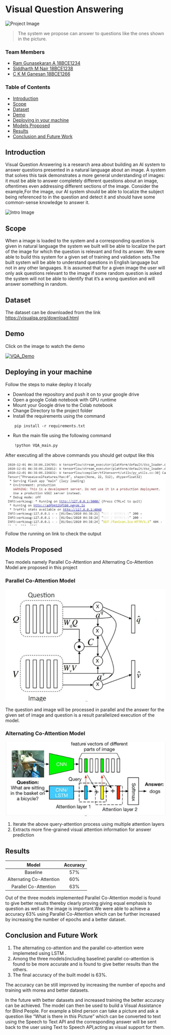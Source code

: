   # Visual Question Answering

![Project Image](https://okvqa.allenai.org/static/img/Dataset_Example_Categories_v2.jpg)
> The system we propose can answer to questions like the ones shown in the picture.

### Team Members

- [Ram Gunasekaran A 18BCE1234](#ram)
- [Siddharth M Nair 18BCE1238](#sid)
- [C K M Ganesan 18BCE1266](#ckm)

### Table of Contents

- [Introduction](#introduction)
- [Scope](#scope)
- [Dataset](#dataset)
- [Demo](#demo)
- [Deploying in your machine](#deploy)
- [Models Proposed](#models-proposed)
- [Results](#results)
- [Conclusion and Future Work](#future-work)


## Introduction

Visual Question Answering is a research area about building an AI system to answer questions presented in a natural language about an image. A system that solves this task demonstrates a more general understanding of images: it must be able to answer completely different questions about an image, oftentimes even addressing different sections of the image.
Consider the example,For the image, our AI system should be able to localize the subject being referenced to in the question and detect it and should have some common-sense knowledge to answer it.

![Intro Image](https://avisingh599.github.io/images/vqa/challenge.png)

## Scope 

When a image is loaded to the system and a corresponding question is given in natural language the system we built will be able to localize the part of the image for which the question is relevant and find its answer. We were able to build this system for a given set of training and validation sets.The built system will be able to understand questions in English language but not in any other languages. It is assumed that for a given image the user will only ask questions relevant to the image if some random question is asked the system will not be able to identify that it’s a wrong question and will answer something in random.

## Dataset

The dataset can be downloaded from the link https://visualqa.org/download.html

## Demo

Click on the image to watch the demo

[![VQA_Demo](http://img.youtube.com/vi/R_bW280eoJM/0.jpg)](http://www.youtube.com/watch?v=R_bW280eoJM "VQA_Demo")

## Deploying in your machine

Follow the steps to make deploy it locally

- Download the repository and push it on to your google drive
- Open a google Colab notebook with GPU runtime
- Mount your Google drive to the Colab notebook
- Change Directory to the project folder
- Install the requirements using the command   
```html
    pip install -r requirements.txt
```
- Run the main file using the following command 
```html
    !python VQA_main.py
```
After executing all the above commands you should get output like this

![](runon.JPG)

Follow the running on link to check the output

## Models Proposed

Two models namely Parallel Co-Attention and Alternating Co-Attention Model are proposed in this project

### Parallel Co-Attention Model
![](parco.JPG)

The question and image will be processed in parallel and the answer for the given set of image and question is a result parallelized execution of the model.

### Alternating Co-Attention Model
![](alterncoattn.JPG)

1.	Iterate the above query-attention process using multiple attention layers 
2.	Extracts more fine-grained visual attention information for answer prediction

## Results

|Model|Accuracy|
|:---------:|:---------:|
|Baseline|57%|
|Alternating Co-Attention|60%|
|Parallel Co-Attention|63%|

Out of the three models implemented Parallel Co-Attention model is found to give better results thereby clearly proving giving equal emphasis to question as well as the image is important.We were able to achieve a accuracy 63% using  Parallel Co-Attention which can be further increased by increasing the number of epochs and a better dataset.  

## Conclusion and Future Work

1.	The alternating co-attention and the parallel co-attention were implemeted using LSTM .
2.	Among the three models(including baseline) parallel co-attention is found to be more accurate and is found to give better results than the others.
3.	The  final accuracy of the built model  is 63%.

The accuracy can be still improved by increasing the number of epochs and training with morea and better datasets.

In the future with better datasets and increased training the better accuracy can be achieved. The model can then be used to build a Visual Assistance for Blind People. For example a blind person can take a picture and ask a question like “What is there in this Picture” which can be converted to text using the Speech to Text API and the corresponding answer will be sent back to the user using Text to Speech API,acting as visual support for them.
